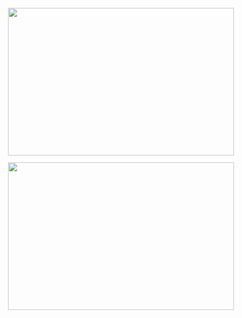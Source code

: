 <p align="center">
  <img width="460" height="300" src="https://spotify-github-profile.kittinanx.com/api/view?uid=espawxsbjn7fg4tahcsq6abpv&cover_image=true&theme=default&show_offline=true&background_color=7650af&interchange=false&bar_color=d25698)](https://spotify-github-profile.kittinanx.com/api/view?uid=espawxsbjn7fg4tahcsq6abpv&redirect=true">
</p>

<p align="center">
  <img width="460" height="300" src="https://camo.githubusercontent.com/b390370f5b508a84220f0ad2fec63de0a1e0b17c6f9a1016bde3bad832c75e63/68747470733a2f2f36342e6d656469612e74756d626c722e636f6d2f61346363613132333262316631356237393163356537643562366561663764352f353733326535383935343863316336372d61662f73323530783430302f613766353339643236393461336131666163343264653135316263336237636238653565633538612e67696676">
</p>
